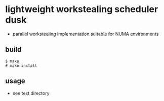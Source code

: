 # lightweight workstealing scheduler dusk

- parallel workstealing implementation suitable for NUMA environments

## build

```
$ make
# make install
```

## usage

- see test directory

